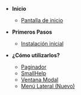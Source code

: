 <!-- docs/_sidebar.md -->

* <strong>Inicio</strong>
    * [Pantalla de inicio](/)

* <strong>Primeros Pasos</strong>
    * [Instalación inicial](primeros_pasos.md)
* <strong>¿Cómo utilizarlos?</strong>
    * [Paginador](rbp_paginador.md)
    * [SmallHelp](rbp_small_help.md)
    * [Ventana Modal](rbp_ventana_modal.md)
    * [Menú Lateral (Nuevo)](rbp_menu_lateral.md)